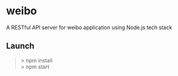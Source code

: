 # weibo
A RESTful API server for weibo application using Node.js tech stack

## Launch
> \> npm install      
> \> npm start




